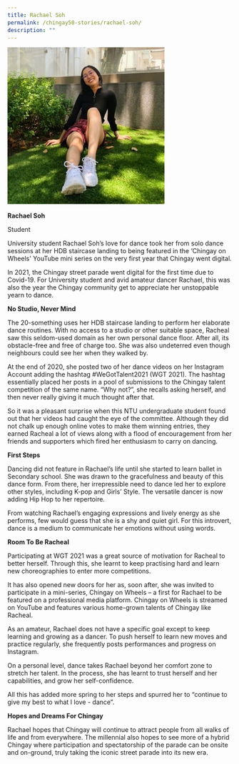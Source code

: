 ```yaml
---
title: Rachael Soh
permalink: /chingay50-stories/rachael-soh/
description: ""
---
```

![Rachael Soh](/images/Chingay50%20Stories/rachael-soh-50storiesimage.jpg)

**Rachael Soh**

Student

University student Rachael Soh’s love for dance took her from solo dance sessions at her HDB staircase landing to being featured in the ‘Chingay on Wheels' YouTube mini series on the very first year that Chingay went digital.

In 2021, the Chingay street parade went digital for the first time due to Covid-19. For University student and avid amateur dancer Rachael, this was also the year the Chingay community get to appreciate her unstoppable yearn to dance.

**No Studio, Never Mind**

The 20-something uses her HDB staircase landing to perform her elaborate dance routines. With no access to a studio or other suitable space, Racheal saw this seldom-used domain as her own personal dance floor. After all, its obstacle-free and free of charge too. She was also undeterred even though neighbours could see her when they walked by.

At the end of 2020, she posted two of her dance videos on her Instagram Account adding the hashtag #WeGotTalent2021 (WGT 2021). The hashtag essentially placed her posts in a pool of submissions to the Chingay talent competition of the same name. “Why not?”, she recalls asking herself, and then never really giving it much thought after that.

So it was a pleasant surprise when this NTU undergraduate student found out that her videos had caught the eye of the committee. Although they did not chalk up enough online votes to make them winning entries, they earned Racheal a lot of views along with a flood of encouragement from her friends and supporters which fired her enthusiasm to carry on dancing.  

**First Steps**

Dancing did not feature in Rachael’s life until she started to learn ballet in Secondary school. She was drawn to the gracefulness and beauty of this dance form. From there, her irrepressible need to dance led her to explore other styles, including K-pop and Girls’ Style. The versatile dancer is now adding Hip Hop to her repertoire.

From watching Rachael’s engaging expressions and lively energy as she performs, few would guess that she is a shy and quiet girl. For this introvert, dance is a medium to communicate her emotions without using words. 

**Room To Be Racheal**

Participating at WGT 2021 was a great source of motivation for Racheal to better herself. Through this, she learnt to keep practising hard and learn new choreographies to enter more competitions.

It has also opened new doors for her as, soon after, she was invited to participate in a mini-series, Chingay on Wheels – a first for Rachael to be featured on a professional media platform. Chingay on Wheels is streamed on YouTube and features various home-grown talents of Chingay like Racheal.

As an amateur, Rachael does not have a specific goal except to keep learning and growing as a dancer. To push herself to learn new moves and practice regularly, she frequently posts performances and progress on Instagram.

On a personal level, dance takes Rachael beyond her comfort zone to stretch her talent. In the process, she has learnt to trust herself and her capabilities, and grow her self-confidence.

All this has added more spring to her steps and spurred her to “continue to give my best to what I love - dance”.

**Hopes and Dreams For Chingay**

Rachael hopes that Chingay will continue to attract people from all walks of life and from everywhere. The millennial also hopes to see more of a hybrid Chingay where participation and spectatorship of the parade can be onsite and on-ground, truly taking the iconic street parade into its new era.